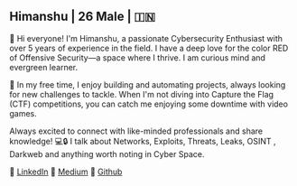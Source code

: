 ## Himanshu | 26 Male | 🇮🇳

🚀 Hi everyone! I'm Himanshu, a passionate Cybersecurity Enthusiast with over 5 years of experience in the field. I have a deep love for the color RED of Offensive Security—a space where I thrive. I am curious mind and evergreen learner.

🔧 In my free time, I enjoy building and automating projects, always looking for new challenges to tackle. When I'm not diving into Capture the Flag (CTF) competitions, you can catch me enjoying some downtime with video games.

Always excited to connect with like-minded professionals and share knowledge! 💻🔒
I talk about Networks, Exploits, Threats, Leaks, OSINT , Darkweb and anything worth noting in Cyber Space.

💬  [LinkedIn](https://www.linkedin.com/in/-himanshu/)
📓  [Medium](https://hexc0de.medium.com/)
🤖  [Github](https://github.com/HexC0d3)